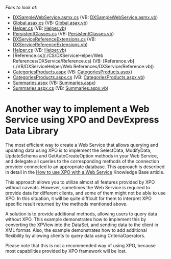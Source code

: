 <!-- default file list -->
*Files to look at*:

* [DXSampleWebService.asmx.cs](./CS/DXSampleDistributedApplication/DXSampleWebService.asmx.cs) (VB: [DXSampleWebService.asmx.vb](./VB/DXSampleDistributedApplication/DXSampleWebService.asmx.vb))
* [Global.asax.cs](./CS/DXSampleDistributedApplication/Global.asax.cs) (VB: [Global.asax.vb](./VB/DXSampleDistributedApplication/Global.asax.vb))
* [Helper.cs](./CS/DXSampleDistributedApplication/Helper.cs) (VB: [Helper.vb](./VB/DXSampleDistributedApplication/Helper.vb))
* [PersistentClasses.cs](./CS/DXSampleDistributedApplication/PersistentClasses.cs) (VB: [PersistentClasses.vb](./VB/DXSampleDistributedApplication/PersistentClasses.vb))
* [DXServiceReferenceExtensions.cs](./CS/DXServiceHelper/DXServiceReferenceExtensions.cs) (VB: [DXServiceReferenceExtensions.vb](./VB/DXServiceHelper/DXServiceReferenceExtensions.vb))
* [Helper.cs](./CS/DXServiceHelper/Helper.cs) (VB: [Helper.vb](./VB/DXServiceHelper/Helper.vb))
* [Reference.cs](./CS/DXServiceHelper/Web References/DXService/Reference.cs) (VB: [Reference.vb](./VB/DXServiceHelper/Web References/DXService/Reference.vb))
* [CategoriesProducts.aspx](./CS/SimpleWebClient/CategoriesProducts.aspx) (VB: [CategoriesProducts.aspx](./VB/SimpleWebClient/CategoriesProducts.aspx))
* [CategoriesProducts.aspx.cs](./CS/SimpleWebClient/CategoriesProducts.aspx.cs) (VB: [CategoriesProducts.aspx.vb](./VB/SimpleWebClient/CategoriesProducts.aspx.vb))
* [Summaries.aspx](./CS/SimpleWebClient/Summaries.aspx) (VB: [Summaries.aspx](./VB/SimpleWebClient/Summaries.aspx))
* [Summaries.aspx.cs](./CS/SimpleWebClient/Summaries.aspx.cs) (VB: [Summaries.aspx.vb](./VB/SimpleWebClient/Summaries.aspx.vb))
<!-- default file list end -->
# Another way to implement a Web Service using XPO and DevExpress Data Library


<p>The most efficient way to create a Web Service that allows querying and updating data using XPO is to implement the SelectData, ModifyData, UpdateSchema and GetAutoCreateOption methods in your Web Service, and delegate all queries to the corresponding methods of the connection provider connected to an appropriate database. This approach is described in detail in the <a href="https://www.devexpress.com/Support/Center/p/AK3911">How to use XPO with a Web Service</a> Knowledge Base article.</p><p>This approach allows you to utilize almost all features provided by XPO without caveats. However, sometimes the Web Service is required to provide data for different clients, and some of them might not be able to use XPO. In this situation, it will be quite difficult for them to interpret XPO specific result returned by the methods mentioned above.</p><p>A solution is to provide additional methods, allowing users to query data without XPO. This example demonstrates how to implement this by converting the XPView into the DataSet, and sending data to the client in XML format. Also, the example demonstrates how to add additional flexibility by allowing clients to query data using CriteriaOperators.</p><p>Please note that this is not a recommended way of using XPO, because most capabilities provided by XPO framework will be lost.</p>

<br/>


